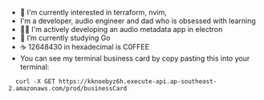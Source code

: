 - 👀 I'm currently interested in terraform, nvim, 
- I'm a developer, audio engineer and dad who is obsessed with learning
- 🧑‍💻 I'm actively developing an audio metadata app in electron
- 🌱 I’m currently studying Go
- ☕ 12648430 in hexadecimal is C0FFEE
- You can see my terminal business card by copy pasting this into your terminal: 
```
  curl -X GET https://kknoebyz6h.execute-api.ap-southeast-2.amazonaws.com/prod/businessCard
```
<!---
2bitburrito/2bitburrito is a ✨ special ✨ repository because its `README.md` (this file) appears on your GitHub profile.
You can click the Preview link to take a look at your changes.
--->
